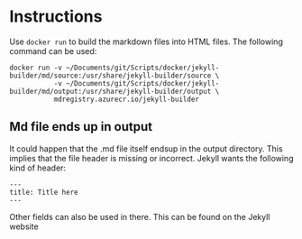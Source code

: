 # Instructions
Use `docker run` to build the markdown files into HTML files. The following command can be used:
```
docker run -v ~/Documents/git/Scripts/docker/jekyll-builder/md/source:/usr/share/jekyll-builder/source \
           -v ~/Documents/git/Scripts/docker/jekyll-builder/md/output:/usr/share/jekyll-builder/output \
           mdregistry.azurecr.io/jekyll-builder
```

## Md file ends up in output
It could happen that the .md file itself endsup in the output directory. This implies that the file header is missing or incorrect. Jekyll wants the following kind of header:
```
---
title: Title here
---
```

Other fields can also be used in there. This can be found on the Jekyll website
